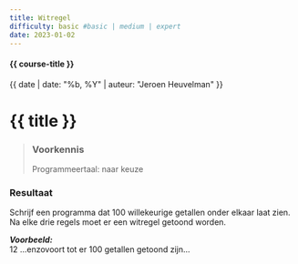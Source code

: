```yaml
---
title: Witregel
difficulty: basic #basic | medium | expert
date: 2023-01-02
---
```


#### {{ course-title }}
{{ date | date: "%b, %Y" | auteur: "Jeroen Heuvelman" }}


# {{ title }}

> ### Voorkennis
> Programmeertaal: naar keuze
### Resultaat
Schrijf een programma dat 100 willekeurige getallen onder elkaar laat
zien. Na elke drie regels moet er een witregel getoond worden.

***Voorbeeld:***  
12 ...enzovoort tot er 100 getallen getoond zijn...
